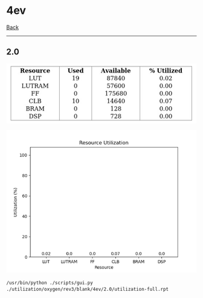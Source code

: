 # 4ev

[Back](<../rev3.md>)

---

## 2.0

<p align="center">
	<img src="../../../../../images/oxygen/rev3/blank/4ev/2.0/table.jpg" />
</p>

<p align="center">
	<img src="../../../../../images/oxygen/rev3/blank/4ev/2.0/graph.png" />
</p>

`/usr/bin/python ./scripts/gui.py ./utilization/oxygen/rev3/blank/4ev/2.0/utilization-full.rpt`

